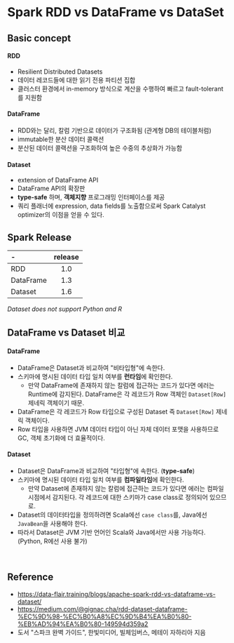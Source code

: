 # Spark RDD vs DataFrame vs DataSet

## Basic concept

#### RDD
- Resilient Distributed Datasets
- 데이터 레코드들에 대한 읽기 전용 파티션 집합
- 클러스터 환경에서 in-memory 방식으로 계산을 수행하여 빠르고 fault-tolerant를 지원함

#### DataFrame
- RDD와는 달리, 칼럼 기반으로 데이터가 구조화됨 (관계형 DB의 테이블처럼)
- immutable한 분산 데이터 콜랙션
- 분산된 데이터 콜랙션을 구조화하여 높은 수중의 추상화가 가능함

#### Dataset
- extension of DataFrame API
- DataFrame API의 확장판
- **type-safe** 하며, **객체지향** 프로그래밍 인터페이스를 제공
- 쿼리 플래너에 expression, data fields를 노출함으로써 Spark Catalyst optimizer의 이점을 얻을 수 있다.


## Spark Release
| - | release |
| :--- | :---: |
| RDD | 1.0 |
| DataFrame | 1.3 |
| Dataset | 1.6 |

*Dataset does not support Python and R*


## DataFrame vs Dataset 비교

#### DataFrame
- DataFrame은 Dataset과 비교하여 "비타입형"에 속한다.
- 스키마에 명시된 데이터 타입 일치 여부를 **런타임**에 확인한다.
  - 만약 DataFrame에 존재하지 않는 칼럼에 접근하는 코드가 있다면 에러는 Runtime에 감지된다. DataFrame은 각 레코드가 Row 객체인 `Dataset[Row]` 제네릭 객체이기 때문.
- DataFrame은 각 레코드가 Row 타입으로 구성된 Dataset 즉 `Dataset[Row]` 제네릭 객체이다.
- Row 타입을 사용하면 JVM 데이터 타입이 아닌 자체 데이터 포맷을 사용하므로 GC, 객체 초기화에 더 효율적이다.


#### Dataset
- Dataset은 DataFrame과 비교하여 "타입형"에 속한다. (**type-safe**)
- 스키마에 명시된 데이터 타입 일치 여부를 **컴파일타임**에 확인한다.
  - 만약 Dataset에 존재하지 않는 칼럼에 접근하는 코드가 있다면 에러는 컴파일 시점에서 감지된다. 각 레코드에 대한 스키마가 case class로 정의되어 있으므로.
- Dataset의 데이터타입을 정의하려면 Scala에선 ```case class```를, Java에선 ```JavaBean```을 사용해야 한다.
- 따라서 Dataset은 JVM 기반 언어인 Scala와 Java에서만 사용 가능하다. (Python, R에선 사용 불가)


<br>


## Reference
- https://data-flair.training/blogs/apache-spark-rdd-vs-dataframe-vs-dataset/
- https://medium.com/@gignac.cha/rdd-dataset-dataframe-%EC%9D%98-%EC%B0%A8%EC%9D%B4%EA%B0%80-%EB%AD%94%EA%B0%80-149594d359a2
- 도서 "스파크 완벽 가이드", 한빛미디어, 빌체임버스, 메테이 자하리아 지음
